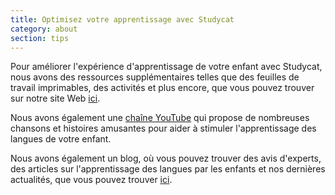 ```yaml
---
title: Optimisez votre apprentissage avec Studycat
category: about
section: tips
---
```

Pour améliorer l'expérience d'apprentissage de votre enfant avec Studycat, nous avons des ressources supplémentaires telles que des feuilles de travail imprimables, des activités et plus encore, que vous pouvez trouver sur notre site Web [ici](https://Studycat.com/learn/).

Nous avons également une [chaîne YouTube](https://www.youtube.com/@learnwithStudycat) qui propose de nombreuses chansons et histoires amusantes pour aider à stimuler l'apprentissage des langues de votre enfant.

Nous avons également un blog, où vous pouvez trouver des avis d'experts, des articles sur l'apprentissage des langues par les enfants et nos dernières actualités, que vous pouvez trouver [ici](https://Studycat.com/blog/).